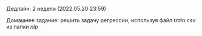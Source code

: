 Дедлайн: 2 недели (2022.05.20 23:59)

Домашнее задание: решить задачу регрессии, используя файл *train.csv* из папки *nlp*
